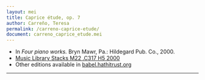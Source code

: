 ```yaml
---
layout: mei
title: Caprice étude, op. 7
author: Carreño, Teresa
permalink: /carreno-caprice-etude/
document: carreno_caprice_etude.mei
---
```


- In *Four piano works.* Bryn Mawr, Pa.: Hildegard Pub. Co., 2000.
- <a href="https://tufts-primo.hosted.exlibrisgroup.com/primo-explore/fulldisplay?docid=01TUN_ALMA21107559280003851&context=L&vid=01TUN&lang=en_US&search_scope=EVERYTHING&adaptor=Local%20Search%20Engine&tab=everything&query=any,contains,teresa%20carreno%20four%20piano%20works&offset=0" target="_blank">Music Library Stacks M22 .C317 H5 2000</a>
- Other editions available in <a href="https://babel.hathitrust.org/cgi/pt?id=mdp.39015056405908&view=1up&seq=5" target="_blank"> babel.hathitrust.org</a>

---
